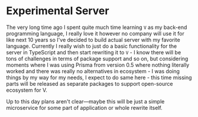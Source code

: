 # Experimental Server

The very long time ago I spent quite much time learning `V` as my back-end programming language,
I really love it however no company will use it for like next 10 years
so I've decided to build actual server with my favorite language.
Currently I really wish to just do a basic functionality for the server in TypeScript
and then start rewriting it to `V` -
I know there will be tons of challenges in terms of package support and so on,
but considering moments where I was using Prisma from version 0.5 where nothing literally worked and there was really no
alternatives in ecosystem - I was doing things by my way for my needs, I expect to do same here - this time missing
parts will be released as separate packages to support open-source ecosystem for V.

Up to this day plans aren't clear—maybe this will be just a simple microservice for some part of application
or whole rewrite itself.
